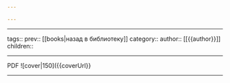 ```yaml
---

---
```


___
tags::
prev:: [[books|назад в библиотеку]]
category::
author:: [[{{author}}]]
children::
___
PDF
![cover|150]({{coverUrl}}
___


